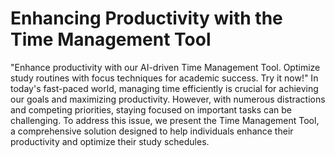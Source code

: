 # Enhancing Productivity with the Time Management Tool
"Enhance productivity with our AI-driven Time Management Tool. Optimize study routines with focus techniques for academic success. Try it now!"
In today's fast-paced world, managing time efficiently is crucial for achieving our goals and maximizing productivity. However, with numerous distractions and competing priorities, staying focused on important tasks can be challenging. To address this issue, we present the Time Management Tool, a comprehensive solution designed to help individuals enhance their productivity and optimize their study schedules.
